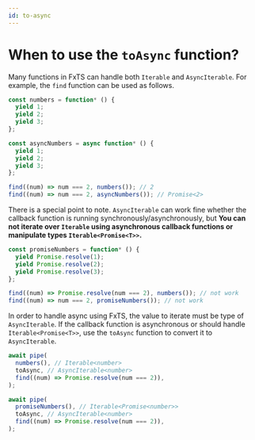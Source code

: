 ```yaml
---
id: to-async
---
```


# When to use the `toAsync` function?

Many functions in FxTS can handle both `Iterable` and `AsyncIterable`. For example, the `find` function can be used as follows.

```typescript
const numbers = function* () {
  yield 1;
  yield 2;
  yield 3;
};

const asyncNumbers = async function* () {
  yield 1;
  yield 2;
  yield 3;
};

find((num) => num === 2, numbers()); // 2
find((num) => num === 2, asyncNumbers()); // Promise<2>
```

There is a special point to note. `AsyncIterable` can work fine whether the callback function is running synchronously/asynchronously,
but **You can not iterate over `Iterable` using asynchronous callback functions or manipulate types `Iterable<Promise<T>>`.**

```typescript
const promiseNumbers = function* () {
  yield Promise.resolve(1);
  yield Promise.resolve(2);
  yield Promise.resolve(3);
};

find((num) => Promise.resolve(num === 2), numbers()); // not work
find((num) => num === 2, promiseNumbers()); // not work
```

In order to handle async using FxTS, the value to iterate must be type of `AsyncIterable`.
If the callback function is asynchronous or should handle `Iterable<Promise<T>>`, use the `toAsync` function to convert it to `AsyncIterable`.

```typescript
await pipe(
  numbers(), // Iterable<number>
  toAsync, // AsyncIterable<number>
  find((num) => Promise.resolve(num === 2)),
);

await pipe(
  promiseNumbers(), // Iterable<Promise<number>>
  toAsync, // AsyncIterable<number>
  find((num) => Promise.resolve(num === 2)),
);
```

